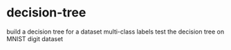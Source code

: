 # decision-tree
build a decision tree for a dataset multi-class labels
test the decision tree on MNIST digit dataset

